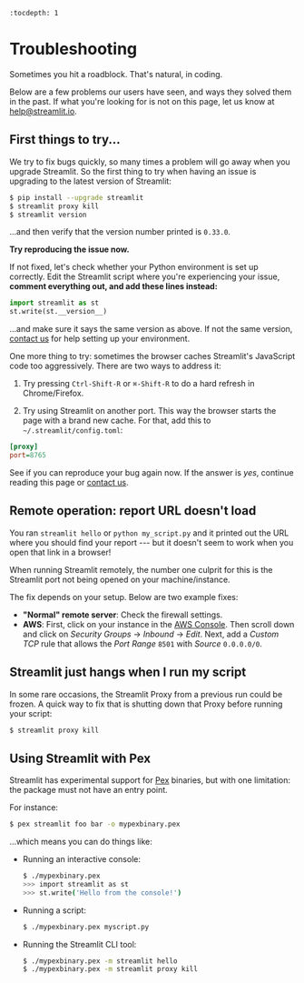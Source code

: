 ```eval_rst
:tocdepth: 1
```

# Troubleshooting

Sometimes you hit a roadblock. That's natural, in coding.

Below are a few problems our users have seen, and ways they solved them in the
past. If what you're looking for is not on this page, let us know at
[help@streamlit.io](mailto:help@streamlit.io).


## First things to try...

We try to fix bugs quickly, so many times a problem will go away when you
upgrade Streamlit. So the first thing to try when having an issue is upgrading
to the latest version of Streamlit:

```bash
$ pip install --upgrade streamlit
$ streamlit proxy kill
$ streamlit version
```

...and then verify that the version number printed is `0.33.0`.

**Try reproducing the issue now.**

If not fixed, let's check whether your Python environment is set up correctly.
Edit the Streamlit script where you're experiencing your issue,
**comment everything out, and add these lines instead:**

```python
import streamlit as st
st.write(st.__version__)
```

...and make sure it says the same version as above. If not the same version,
[contact us](mailto:help@streamlit.io) for help setting up your
environment.

One more thing to try: sometimes the browser caches Streamlit's JavaScript code
too aggressively. There are two ways to address it:

1) Try pressing `Ctrl-Shift-R` or `⌘-Shift-R` to do a hard refresh in
Chrome/Firefox.

2) Try using Streamlit on another port. This way the browser starts the page
with a brand new cache. For that, add this to `~/.streamlit/config.toml`:

```ini
[proxy]
port=8765
```

See if you can reproduce your bug again now. If the answer is _yes_,
continue reading this page or [contact us](mailto:help@streamlit.io).


## Remote operation: report URL doesn't load

You ran `streamlit hello` or `python my_script.py` and it printed out the URL
where you should find your report --- but it doesn't seem to work when you open
that link in a browser!

When running Streamlit remotely, the number one culprit for this is the
Streamlit port not being opened on your machine/instance.

The fix depends on your setup. Below are two example fixes:
* **"Normal" remote server**: Check the firewall settings.
* **AWS**: First, click on your instance in the [AWS
Console](https://us-west-2.console.aws.amazon.com/ec2/v2/home?region=us-west-2#Instances:sort=instanceId).
Then scroll down and click on _Security Groups_ → _Inbound_ → _Edit_. Next, add
a _Custom TCP_ rule that allows the _Port Range_ `8501` with _Source_
`0.0.0.0/0`.

## Streamlit just hangs when I run my script

In some rare occasions, the Streamlit Proxy from a previous run could be
frozen. A quick way to fix that is shutting down that Proxy before running
your script:

```bash
$ streamlit proxy kill
```

## Using Streamlit with Pex

Streamlit has experimental support for [Pex](https://github.com/pantsbuild/pex)
binaries, but with one limitation: the package must not have an entry point.

For instance:

```bash
$ pex streamlit foo bar -o mypexbinary.pex
```

...which means you can do things like:

- Running an interactive console:
  ```bash
  $ ./mypexbinary.pex
  >>> import streamlit as st
  >>> st.write('Hello from the console!')
  ```

- Running a script:
  ```bash
  $ ./mypexbinary.pex myscript.py
  ```

- Running the Streamlit CLI tool:
  ```bash
  $ ./mypexbinary.pex -m streamlit hello
  $ ./mypexbinary.pex -m streamlit proxy kill
  ```
